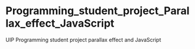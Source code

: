 # Programming_student_project_Parallax_effect_JavaScript
UIP Programming student project parallax effect and JavaScript
